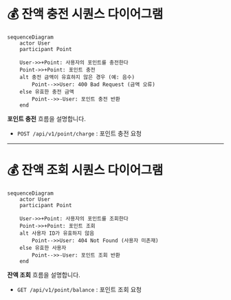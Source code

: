 # 💰 잔액 충전 시퀀스 다이어그램

```mermaid
sequenceDiagram
    actor User
    participant Point

    User->>+Point: 사용자의 포인트를 충전한다
    Point->>+Point: 포인트 충전
    alt 충전 금액이 유효하지 않은 경우 (예: 음수)
        Point-->>User: 400 Bad Request (금액 오류)
    else 유효한 충전 금액
        Point-->>-User: 포인트 충전 반환
    end
```

**포인트 충전** 흐름을 설명합니다.
- `POST /api/v1/point/charge` : 포인트 충전 요청

***

# 💰 잔액 조회 시퀀스 다이어그램

```mermaid
sequenceDiagram
    actor User
    participant Point

    User->>+Point: 사용자의 포인트를 조회한다
    Point->>+Point: 포인트 조회
    alt 사용자 ID가 유효하지 않음
        Point-->>User: 404 Not Found (사용자 미존재)
    else 유효한 사용자
        Point-->>-User: 포인트 조회 반환
    end
```

**잔액 조회** 흐름을 설명합니다.
- `GET /api/v1/point/balance` : 포인트 조회 요청